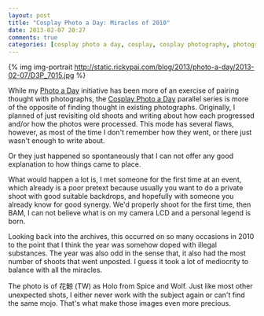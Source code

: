 ```yaml
---
layout: post
title: "Cosplay Photo a Day: Miracles of 2010"
date: 2013-02-07 20:27
comments: true
categories: [cosplay photo a day, cosplay, cosplay photography, photography, Holo, Spice and Wolf]
---
```


{% img img-portrait http://static.rickypai.com/blog/2013/photo-a-day/2013-02-07/D3P_7015.jpg %}

While my [Photo a Day](/blog/categories/photo-a-day/) initiative has been more of an exercise of pairing thought with photographs, the [Cosplay Photo a Day](/blog/categories/cosplay-photo-a-day/) parallel series is more of the opposite of finding thought in existing photographs. Originally, I planned of just revisiting old shoots and writing about how each progressed and/or how the photos were processed. This mode has several flaws, however,  as most of the time I don't remember how they went, or there just wasn't enough to write about.

Or they just happened so spontaneously that I can not offer any good explanation to how things came to place.

What would happen a lot is, I met someone for the first time at an event, which already is a poor pretext because usually you want to do a private shoot with good suitable backdrops, and hopefully with someone you already know for good synergy. We'd properly shoot for the first time, then BAM, I can not believe what is on my camera LCD and a personal legend is born.

Looking back into the archives, this occurred on so many occasions in 2010 to the point that I think the year was somehow doped with illegal substances. The year was also odd in the sense that, it also had the most number of shoots that went unposted. I guess it took a lot of mediocrity to balance with all the miracles.

The photo is of 花鯨 (TW) as Holo from Spice and Wolf. Just like most other unexpected shots, I either never work with the subject again or can't find the same mojo. That's what make those images even more precious.